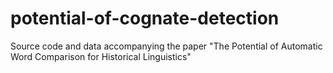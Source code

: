 # potential-of-cognate-detection
Source code and data accompanying the paper "The Potential of Automatic Word Comparison for Historical Linguistics"
